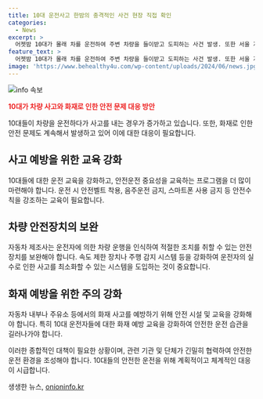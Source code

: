 ```yaml
---
title: 10대 운전사고 한밤의 충격적인 사건 현장 직접 확인
categories:
  - News
excerpt: >
  어젯밤 10대가 몰래 차를 운전하여 주변 차량을 들이받고 도피하는 사건 발생. 또한 서울 지하철 3호선 대치역 선로에서 화재로 일산선 운행지연, 대전 장동서 낙석사고, 폐유 버리기 사건도 발생하였음. 이에 화재는 인명피해 없이 진압되었으며, 낙석사고와 폐유 버리기 사건에 대한 경찰 수사가 이뤄지고 있음. #10대운전 #화재 #낙석사고 #폐유버리기
feature_text: >
  어젯밤 10대가 몰래 차를 운전하여 주변 차량을 들이받고 도피하는 사건 발생. 또한 서울 지하철 3호선 대치역 선로에서 화재로 일산선 운행지연, 대전 장동서 낙석사고, 폐유 버리기 사건도 발생하였음. 이에 화재는 인명피해 없이 진압되었으며, 낙석사고와 폐유 버리기 사건에 대한 경찰 수사가 이뤄지고 있음. #10대운전 #화재 #낙석사고 #폐유버리기
image: 'https://www.behealthy4u.com/wp-content/uploads/2024/06/news.jpg'
---
```


<p><img src="https://www.behealthy4u.com/wp-content/uploads/2024/06/news.jpg" alt="info 속보" /></p>

<p><b><span style="color: #ee2323;">10대가 차량 사고와 화재로 인한 안전 문제 대응 방안</span></b></p>

<p>10대들이 차량을 운전하다가 사고를 내는 경우가 증가하고 있습니다. 또한, 화재로 인한 안전 문제도 계속해서 발생하고 있어 이에 대한 대응이 필요합니다.</p>

<h2 data-ke-size="size26">사고 예방을 위한 교육 강화</h2>

<p>10대들에 대한 운전 교육을 강화하고, 안전운전 중요성을 교육하는 프로그램을 더 많이 마련해야 합니다. 
운전 시 안전벨트 착용, 음주운전 금지, 스마트폰 사용 금지 등 안전수칙을 강조하는 교육이 필요합니다.</p>

<h2 data-ke-size="size26">차량 안전장치의 보완</h2>

<p>자동차 제조사는 운전자에 의한 차량 운행을 인식하여 적절한 조치를 취할 수 있는 안전장치를 보완해야 합니다. 
속도 제한 장치나 주행 감지 시스템 등을 강화하여 운전자의 실수로 인한 사고를 최소화할 수 있는 시스템을 도입하는 것이 중요합니다.</p>

<h2 data-ke-size="size26">화재 예방을 위한 주의 강화</h2>

<p>자동차 내부나 주유소 등에서의 화재 사고를 예방하기 위해 안전 시설 및 교육을 강화해야 합니다. 
특히 10대 운전자들에 대한 화재 예방 교육을 강화하여 안전한 운전 습관을 길러나가야 합니다.</p>

<p>이러한 종합적인 대책이 필요한 상황이며, 관련 기관 및 단체가 긴밀히 협력하여 안전한 운전 환경을 조성해야 합니다. 10대들의 안전한 운전을 위해 계획적이고 체계적인 대응이 시급합니다.</p>
생생한 뉴스, <a href="https://onioninfo.kr" rel="dofollow">onioninfo.kr</a>


